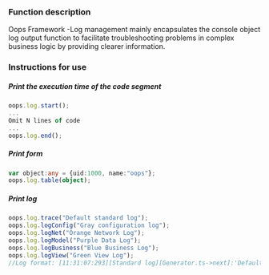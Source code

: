 ### Function description
Oops Framework -Log management mainly encapsulates the console object log output function to facilitate troubleshooting problems in complex business logic by providing clearer information.

### Instructions for use
##### Print the execution time of the code segment
```typescript
oops.log.start();
...
Omit N lines of code
...
oops.log.end();
```

##### Print form
```typescript
var object:any = {uid:1000, name:"oops"};
oops.log.table(object);
```

##### Print log
```typescript
oops.log.trace("Default standard log");
oops.log.logConfig("Gray configuration log");
oops.log.logNet("Orange Network Log");
oops.log.logModel("Purple Data Log");
oops.log.logBusiness("Blue Business Log");
oops.log.logView("Green View Log");
//Log format: [11:31:07:293][Standard log][Generator.ts->next]:'Default standard log'
```